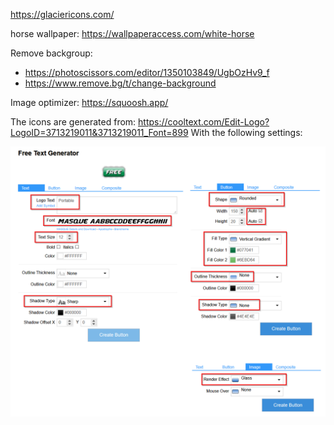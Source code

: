 

https://glaciericons.com/

horse wallpaper: https://wallpaperaccess.com/white-horse

Remove backgroup: 
- https://photoscissors.com/editor/1350103849/UgbOzHv9_f
- https://www.remove.bg/t/change-background

Image optimizer: https://squoosh.app/

The icons are generated from: 
https://cooltext.com/Edit-Logo?LogoID=3713219011&3713219011_Font=899
With the following settings:

![cooltext](cooltext.com.png)
